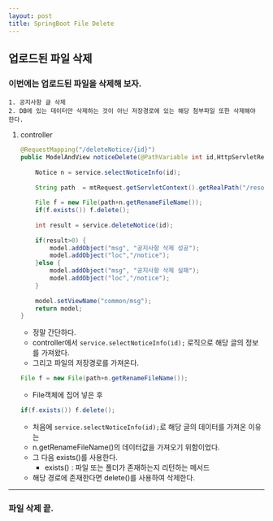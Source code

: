 ```yaml
---
layout: post
title: SpringBoot File Delete
---
```


## 업로드된 파일 삭제

### 이번에는 업로드된 파일을 삭제해 보자.
    1. 공지사항 글 삭제
    2. DB에 있는 데이터만 삭제하는 것이 아닌 저장경로에 있는 해당 첨부파일 또한 삭제해야 한다.

1. controller
    ```java
    @RequestMapping("/deleteNotice/{id}")
	public ModelAndView noticeDelete(@PathVariable int id,HttpServletRequest mtRequest, ModelAndView model ) {
		
		Notice n = service.selectNoticeInfo(id);
		
		String path  = mtRequest.getServletContext().getRealPath("/resources/upload/notice/");
		
		File f = new File(path+n.getRenameFileName());
		if(f.exists()) f.delete();
		
		int result = service.deleteNotice(id);
        
		if(result>0) {
			model.addObject("msg", "공지사항 삭제 성공");
			model.addObject("loc","/notice");
		}else {
			model.addObject("msg", "공지사항 삭제 실패");
			model.addObject("loc","/notice");
		}
		
		model.setViewName("common/msg");		
		return model;
	}
    ```
    
    - 정말 간단하다.
    - controller에서 `service.selectNoticeInfo(id);` 로직으로 해당 글의 정보를 가져왔다.
    - 그리고 파일의 저장경로를 가져온다.
    ```java
    File f = new File(path+n.getRenameFileName());
    ```
    - File객체에 집어 넣은 후
    ```java
    if(f.exists()) f.delete();
    ```
    - 처음에 `service.selectNoticeInfo(id);`로 해당 글의 데이터를 가져온 이유는 
    - n.getRenameFileName()의 데이터값을 가져오기 위함이었다.
    - 그 다음 exists()를 사용한다.
        - exists() : 파일 또는 폴더가 존재하는지 리턴하는 메서드
    - 해당 경로에 존재한다면 delete()를 사용하여 삭제한다.

----------
### 파일 삭제 끝.

